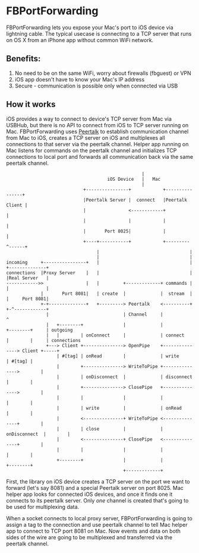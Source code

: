 # FBPortForwarding

FBPortForwarding lets you expose your Mac's port to iOS device via lightning
cable. The typical usecase is connecting to a TCP server that runs on OS X
from an iPhone app without common WiFi network.

## Benefits:

  1. No need to be on the same WiFi, worry about firewalls (fbguest) or VPN
  2. iOS app doesn't have to know your Mac's IP address
  3. Secure - communication is possible only when connected via USB

## How it works

iOS provides a way to connect to device's TCP server from Mac via USBHub, but
there is no API to connect from iOS to TCP server running on Mac. FBPortForwarding
uses [Peertalk](https://github.com/rsms/peertalk) to establish communication
channel from Mac to iOS, creates a TCP server on iOS and multiplexes all
connections to that server via the peertalk channel. Helper app running on Mac
listens for commands on the peertalk channel and initializes TCP connections
to local port and forwards all communication back via the same peertalk channel.


                                                       |
                                          iOS Device   |   Mac
                                                       |
                                 +----------------+            +----------------+
                                 |Peertalk Server |  connect   |Peertalk Client |
                                 |                <------------+                |
                                 |                |            |                |
                                 |       Port 8025|            |                |
                                 +----+-----------+            +---------^------+
                                      |                                  |
                                      |                                  |
    incoming     +----------------+   |                                  |                 +--------------+
    connections  |Proxy Server    |   |                                  |                 |Real Server   |
    ------------>>                |   |         +-------------+ commands |                 |              |
                 |       Port 8081|   | create  |             |  stream  |                 |     Port 8081|
                 +-+--------------+   +---------> Peertalk    <----------+                 +-^------------+
                   |                            | Channel     |                              ^
                   |   +--------+               |             |               +--------+     | outgoing
                   |   |        | onConnect     |             | connect       |        |     | connections
                   +---> Client +---------------> OpenPipe    +---------------> Client +-----+
                       | #[tag] | onRead        |             | write         | #[tag] |
                       |        +---------------> WriteToPipe +--------------->        |
                       |        | onDisconnect  |             | disconnect    |        |
                       |        +---------------> ClosePipe   +--------------->        |
                       |        |               |             |               |        |
                       |        | write         |             | onRead        |        |
                       |        <---------------+ WriteToPipe <---------------+        |
                       |        | close         |             | onDisconnect  |        |
                       |        <---------------+ ClosePipe   <---------------+        |
                       |        |               |             |               |        |
                       +--------+               |             |               +--------+
                                                +-------------+

First, the library on iOS device creates a TCP server on the port we want to
forward (let's say 8081) and a special Peertalk server on port 8025. Mac helper
app looks for connected iOS devices, and once it finds one it connects to its
peertalk server. Only *one* channel is created that's going to be used for
multiplexing data.

When a socket connects to local proxy server, FBPortForwarding is going to assign
a tag to the connection and use peertalk channel to tell Mac helper app to connect
to TCP port 8081 on Mac. Now events and data on both sides of the wire are going
to be multiplexed and transferred via the peertalk channel.
